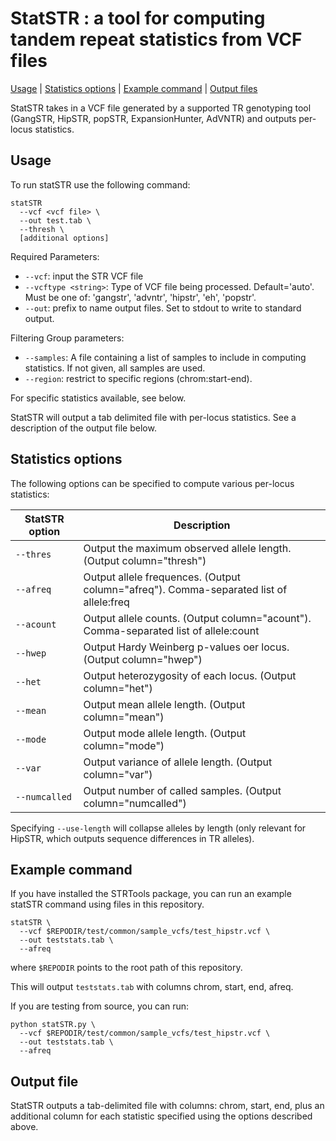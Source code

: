 # StatSTR : a tool for computing tandem repeat statistics from VCF files

[Usage](#usage) | [Statistics options](#stats) | [Example command](#example) | [Output files](#outputs) 

StatSTR takes in a VCF file generated by a supported TR genotyping tool (GangSTR, HipSTR, popSTR, ExpansionHunter, AdVNTR) and outputs per-locus statistics.

<a name="usage"></a>
## Usage 
To run statSTR use the following command: 
```
statSTR 
  --vcf <vcf file> \
  --out test.tab \
  --thresh \
  [additional options]
```

Required Parameters: 
* `--vcf`: input the STR VCF file 
* `--vcftype <string>`: Type of VCF file being processed. Default='auto'. Must be one of: 'gangstr', 'advntr', 'hipstr', 'eh', 'popstr'.
* `--out`: prefix to name output files. Set to stdout to write to standard output.

Filtering Group parameters: 
* `--samples`: A file containing a list of samples to include in computing statistics. If not given, all samples are used.
* `--region`: restrict to specific regions (chrom:start-end). 

For specific statistics available, see below.

StatSTR will output a tab delimited file with per-locus statistics. See a description of the output file below.

<a name="stats"></a>
## Statistics options

The following options can be specified to compute various per-locus statistics:

| StatSTR option | Description |
|----| ----|
| `--thres` | Output the maximum observed allele length. (Output column="thresh") |
| `--afreq` | Output allele frequences. (Output column="afreq"). Comma-separated list of allele:freq | 
| `--acount` | Output allele counts. (Output column="acount"). Comma-separated list of allele:count | 
| `--hwep` | Output Hardy Weinberg p-values oer locus. (Output column="hwep") |
| `--het` | Output heterozygosity of each locus. (Output column="het") |
| `--mean` | Output mean allele length. (Output column="mean") |
| `--mode` | Output mode allele length. (Output column="mode") |
| `--var` | Output variance of allele length. (Output column="var") |
| `--numcalled` | Output number of called samples. (Output column="numcalled") |

Specifying `--use-length` will collapse alleles by length (only relevant for HipSTR, which outputs sequence differences in TR alleles).

<a name="example"></a>
## Example command

If you have installed the STRTools package, you can run an example statSTR command using files in this repository.

```
statSTR \
  --vcf $REPODIR/test/common/sample_vcfs/test_hipstr.vcf \
  --out teststats.tab \
  --afreq
```
where `$REPODIR` points to the root path of this repository.

This will output `teststats.tab` with columns chrom, start, end, afreq.

If you are testing from source, you can run:
```
python statSTR.py \
  --vcf $REPODIR/test/common/sample_vcfs/test_hipstr.vcf \
  --out teststats.tab \
  --afreq
```

<a name="outputs"></a>
## Output file

StatSTR outputs a tab-delimited file with columns: chrom, start, end, plus an additional column for each statistic specified using the options described above.

